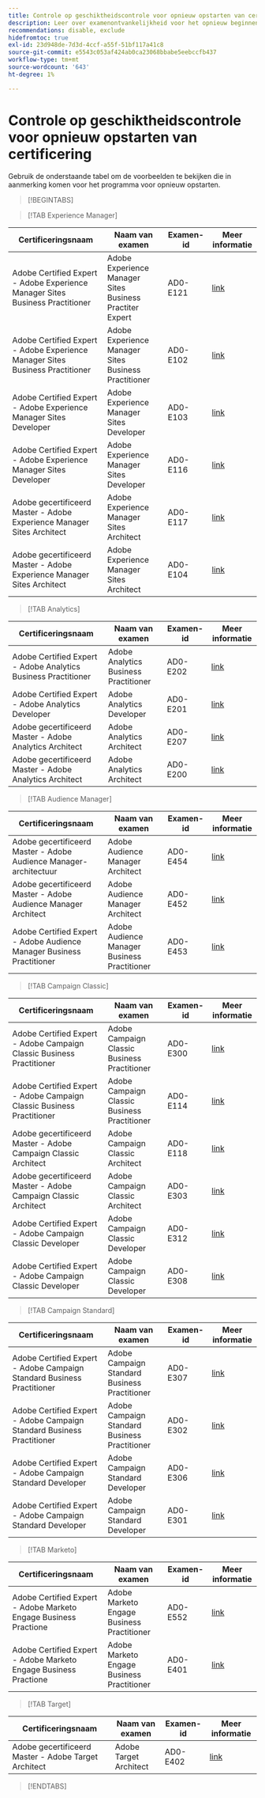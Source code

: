 ```yaml
---
title: Controle op geschiktheidscontrole voor opnieuw opstarten van certificering
description: Leer over examenontvankelijkheid voor het opnieuw beginnen van een certificatieprogramma bij Adobe.
recommendations: disable, exclude
hidefromtoc: true
exl-id: 23d948de-7d3d-4ccf-a55f-51bf117a41c8
source-git-commit: e5543c053af424ab0ca23068bbabe5eebccfb437
workflow-type: tm+mt
source-wordcount: '643'
ht-degree: 1%

---
```


# Controle op geschiktheidscontrole voor opnieuw opstarten van certificering

Gebruik de onderstaande tabel om de voorbeelden te bekijken die in aanmerking komen voor het programma voor opnieuw opstarten.

>[!BEGINTABS]

>[!TAB Experience Manager]

| Certificeringsnaam | Naam van examen | Examen-id | Meer informatie |
| --- | --- | --- | --- |
| Adobe Certified Expert - Adobe Experience Manager Sites Business Practitioner | Adobe Experience Manager Sites Business Practiter Expert | AD0-E121 | [link](https://experienceleague.adobe.com/docs/certification/certification/restart-program.html) |
| Adobe Certified Expert - Adobe Experience Manager Sites Business Practitioner | Adobe Experience Manager Sites Business Practitioner | AD0-E102 | [link](https://experienceleague.adobe.com/docs/certification/certification/restart-program.html) |
| Adobe Certified Expert - Adobe Experience Manager Sites Developer | Adobe Experience Manager Sites Developer | AD0-E103 | [link](https://experienceleague.adobe.com/docs/certification/certification/restart-program.html) |
| Adobe Certified Expert - Adobe Experience Manager Sites Developer | Adobe Experience Manager Sites Developer | AD0-E116 | [link](https://experienceleague.adobe.com/docs/certification/certification/restart-program.html) |
| Adobe gecertificeerd Master - Adobe Experience Manager Sites Architect | Adobe Experience Manager Sites Architect | AD0-E117 | [link](https://experienceleague.adobe.com/docs/certification/certification/restart-program.html) |
| Adobe gecertificeerd Master - Adobe Experience Manager Sites Architect | Adobe Experience Manager Sites Architect | AD0-E104 | [link](https://experienceleague.adobe.com/docs/certification/certification/restart-program.html) |

>[!TAB Analytics]

| Certificeringsnaam | Naam van examen | Examen-id | Meer informatie |
| --- | --- | --- | --- |
| Adobe Certified Expert - Adobe Analytics Business Practitioner | Adobe Analytics Business Practitioner | AD0-E202 | [link](https://experienceleague.adobe.com/docs/certification/certification/restart-program.html) |
| Adobe Certified Expert - Adobe Analytics Developer | Adobe Analytics Developer | AD0-E201 | [link](https://experienceleague.adobe.com/docs/certification/certification/restart-program.html) |
| Adobe gecertificeerd Master - Adobe Analytics Architect | Adobe Analytics Architect | AD0-E207 | [link](https://experienceleague.adobe.com/docs/certification/certification/restart-program.html) |
| Adobe gecertificeerd Master - Adobe Analytics Architect | Adobe Analytics Architect | AD0-E200 | [link](https://experienceleague.adobe.com/docs/certification/certification/restart-program.html) |

>[!TAB Audience Manager]

| Certificeringsnaam | Naam van examen | Examen-id | Meer informatie |
| --- | --- | --- | --- |
| Adobe gecertificeerd Master - Adobe Audience Manager-architectuur | Adobe Audience Manager Architect | AD0-E454 | [link](https://experienceleague.adobe.com/docs/certification/certification/restart-program.html) |
| Adobe gecertificeerd Master - Adobe Audience Manager Architect | Adobe Audience Manager Architect | AD0-E452 | [link](https://experienceleague.adobe.com/docs/certification/certification/restart-program.html) |
| Adobe Certified Expert - Adobe Audience Manager Business Practitioner | Adobe Audience Manager Business Practitioner | AD0-E453 | [link](https://experienceleague.adobe.com/docs/certification/certification/restart-program.html) |

>[!TAB Campaign Classic]

| Certificeringsnaam | Naam van examen | Examen-id | Meer informatie |
| --- | --- | --- | --- |
| Adobe Certified Expert - Adobe Campaign Classic Business Practitioner | Adobe Campaign Classic Business Practitioner | AD0-E300 | [link](https://experienceleague.adobe.com/docs/certification/certification/restart-program.html) |
| Adobe Certified Expert - Adobe Campaign Classic Business Practitioner | Adobe Campaign Classic Business Practitioner | AD0-E114 | [link](https://experienceleague.adobe.com/docs/certification/certification/restart-program.html) |
| Adobe gecertificeerd Master - Adobe Campaign Classic Architect | Adobe Campaign Classic Architect | AD0-E118 | [link](https://experienceleague.adobe.com/docs/certification/certification/restart-program.html) |
| Adobe gecertificeerd Master - Adobe Campaign Classic Architect | Adobe Campaign Classic Architect | AD0-E303 | [link](https://experienceleague.adobe.com/docs/certification/certification/restart-program.html) |
| Adobe Certified Expert - Adobe Campaign Classic Developer | Adobe Campaign Classic Developer | AD0-E312 | [link](https://experienceleague.adobe.com/docs/certification/certification/restart-program.html) |
| Adobe Certified Expert - Adobe Campaign Classic Developer | Adobe Campaign Classic Developer | AD0-E308 | [link](https://experienceleague.adobe.com/docs/certification/certification/restart-program.html) |

>[!TAB Campaign Standard]

| Certificeringsnaam | Naam van examen | Examen-id | Meer informatie |
| --- | --- | --- | --- |
| Adobe Certified Expert - Adobe Campaign Standard Business Practitioner | Adobe Campaign Standard Business Practitioner | AD0-E307 | [link](https://experienceleague.adobe.com/docs/certification/certification/restart-program.html) |
| Adobe Certified Expert - Adobe Campaign Standard Business Practitioner | Adobe Campaign Standard Business Practitioner | AD0-E302 | [link](https://experienceleague.adobe.com/docs/certification/certification/restart-program.html) |
| Adobe Certified Expert - Adobe Campaign Standard Developer | Adobe Campaign Standard Developer | AD0-E306 | [link](https://experienceleague.adobe.com/docs/certification/certification/restart-program.html) |
| Adobe Certified Expert - Adobe Campaign Standard Developer | Adobe Campaign Standard Developer | AD0-E301 | [link](https://experienceleague.adobe.com/docs/certification/certification/restart-program.html) |

>[!TAB Marketo]

| Certificeringsnaam | Naam van examen | Examen-id | Meer informatie |
| --- | --- | --- | --- |
| Adobe Certified Expert - Adobe Marketo Engage Business Practione | Adobe Marketo Engage Business Practitioner | AD0-E552 | [link](https://experienceleague.adobe.com/docs/certification/certification/restart-program.html) |
| Adobe Certified Expert - Adobe Marketo Engage Business Practione | Adobe Marketo Engage Business Practitioner | AD0-E401 | [link](https://experienceleague.adobe.com/docs/certification/certification/restart-program.html) |

>[!TAB Target]

| Certificeringsnaam | Naam van examen | Examen-id | Meer informatie |
| --- | --- | --- | --- |
| Adobe gecertificeerd Master - Adobe Target Architect | Adobe Target Architect | AD0-E402 | [link](https://experienceleague.adobe.com/docs/certification/certification/restart-program.html) |

>[!ENDTABS]
